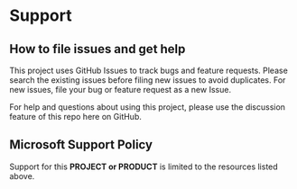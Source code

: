 # Support

## How to file issues and get help  

This project uses GitHub Issues to track bugs and feature requests. Please search the existing issues before filing new issues to avoid duplicates. For new issues, file your bug or feature request as a new Issue.

For help and questions about using this project, please use the discussion feature of this repo here on GitHub.

## Microsoft Support Policy  

Support for this **PROJECT or PRODUCT** is limited to the resources listed above.
